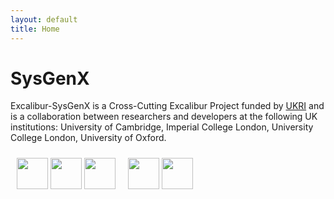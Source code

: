 ```yaml
---
layout: default
title: Home
---
```


# SysGenX

Excalibur-SysGenX is a Cross-Cutting Excalibur Project funded by [UKRI](https://ukri.org)
and is a collaboration between researchers and developers at the
following UK institutions: University of Cambridge, Imperial College London,
University College London, University of Oxford.


<div>
<div style="float: left; padding: 10px ">
<img height=50 src="../public/University_College_London_logo.png">
<img height=50 src="../public/University_of_Oxford.png">
<img height=50 src="../public/EPSRC+logo.png">
</div>
<div style="float: left; padding: 10px">
<img height=50 src="../public/cambridge.jpg">
<img height=50 src="../public/Imperial_College.png">
</div>
</div>